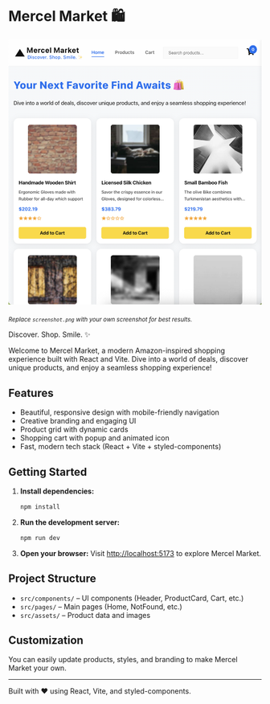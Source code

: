 # Mercel Market 🛍️

![Screenshot](screenshot.png)

<sub><i>Replace <code>screenshot.png</code> with your own screenshot for best results.</i></sub>

Discover. Shop. Smile. ✨

Welcome to Mercel Market, a modern Amazon-inspired shopping experience built with React and Vite. Dive into a world of deals, discover unique products, and enjoy a seamless shopping experience!

## Features

- Beautiful, responsive design with mobile-friendly navigation
- Creative branding and engaging UI
- Product grid with dynamic cards
- Shopping cart with popup and animated icon
- Fast, modern tech stack (React + Vite + styled-components)

## Getting Started

1. **Install dependencies:**
   ```bash
   npm install
   ```
2. **Run the development server:**
   ```bash
   npm run dev
   ```
3. **Open your browser:**
   Visit [http://localhost:5173](http://localhost:5173) to explore Mercel Market.

## Project Structure

- `src/components/` – UI components (Header, ProductCard, Cart, etc.)
- `src/pages/` – Main pages (Home, NotFound, etc.)
- `src/assets/` – Product data and images

## Customization

You can easily update products, styles, and branding to make Mercel Market your own.

---

Built with ❤️ using React, Vite, and styled-components.
